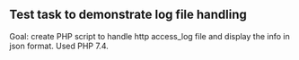 ## Test task to demonstrate log file handling
Goal: create PHP script to handle http access_log file and display the info in json format. Used PHP 7.4.